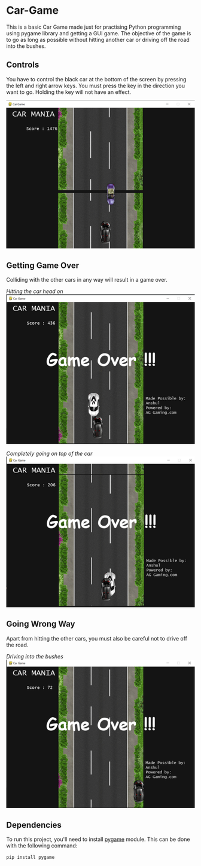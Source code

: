 # Car-Game
This is a basic Car Game made just for practising Python programming using pygame library and getting a GUI game.
The objective of the game is to go as long as possible without hitting another car or driving off the road into the bushes.

## Controls
You have to control the black car at the bottom of the screen by pressing the left and right arrow keys. You must press the key in the direction 
you want to go. Holding the key will not have an effect.

![images](readme_assets/gamecontrol.png)

## Getting Game Over
Colliding with the other cars in any way will result in a game over.


*Hitting the car head on*
![images](readme_assets/gameover.png)


*Completely going on top of the car*
![images](readme_assets/gameover2.png)

## Going Wrong Way
Apart from hitting the other cars, you must also be careful not to drive off the road.


*Driving into the bushes*
![images](readme_assets/outroad.png)


## Dependencies
To run this project, you'll need to install [pygame](https://pypi.org/project/pygame/) module. This can be done with the following command:

    pip install pygame
